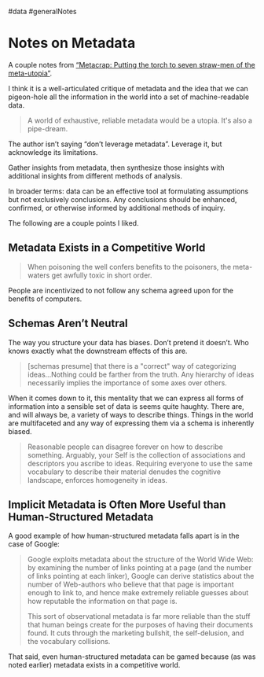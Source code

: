#data #generalNotes

# Notes on Metadata

A couple notes from [“Metacrap: Putting the torch to seven straw-men of the meta-utopia”](https://people.well.com/user/doctorow/metacrap.htm).

I think it is a well-articulated critique of metadata and the idea that we can pigeon-hole all the information in the world into a set of machine-readable data.

> A world of exhaustive, reliable metadata would be a utopia. It's also a pipe-dream.

The author isn’t saying “don’t leverage metadata”. Leverage it, but acknowledge its limitations.

Gather insights from metadata, then synthesize those insights with additional insights from different methods of analysis.

In broader terms: data can be an effective tool at formulating assumptions but not exclusively conclusions. Any conclusions should be enhanced, confirmed, or otherwise informed by additional methods of inquiry. 

The following are a couple points I liked.

## Metadata Exists in a Competitive World

> When poisoning the well confers benefits to the poisoners, the meta-waters get awfully toxic in short order.

People are incentivized to not follow any schema agreed upon for the benefits of computers.

## Schemas Aren’t Neutral

The way you structure your data has biases. Don’t pretend it doesn’t. Who knows exactly what the downstream effects of this are.  

> [schemas presume] that there is a "correct" way of categorizing ideas...Nothing could be farther from the truth. Any hierarchy of ideas necessarily implies the importance of some axes over others. 

When it comes down to it, this mentality that we can express all forms of information into a sensible set of data is seems quite haughty. There are, and will always be, a variety of ways to describe things. Things in the world are multifaceted and any way of expressing them via a schema is inherently biased.

> Reasonable people can disagree forever on how to describe something. Arguably, your Self is the collection of associations and descriptors you ascribe to ideas. Requiring everyone to use the same vocabulary to describe their material denudes the cognitive landscape, enforces homogeneity in ideas.

## Implicit Metadata is Often More Useful than Human-Structured Metadata

A good example of how human-structured metadata falls apart is in the case of Google:

> Google exploits metadata about the structure of the World Wide Web: by examining the number of links pointing at a page (and the number of links pointing at each linker), Google can derive statistics about the number of Web-authors who believe that that page is important enough to link to, and hence make extremely reliable guesses about how reputable the information on that page is.
>
> This sort of observational metadata is far more reliable than the stuff that human beings create for the purposes of having their documents found. It cuts through the marketing bullshit, the self-delusion, and the vocabulary collisions.

That said, even human-structured metadata can be gamed because (as was noted earlier) metadata exists in a competitive world. 
